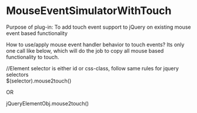 MouseEventSimulatorWithTouch
============================

Purpose of plug-in: To add touch event support to jQuery on existing mouse event based functionality

How to use/apply mouse event handler behavior to touch events?
Its only one call like below, which will do the job to copy all mouse based functionality to touch.

//Element selector is either id or css-class, follow same rules for jquery selectors  
$(selector).mouse2touch() 

OR 

jQueryElementObj.mouse2touch() 
